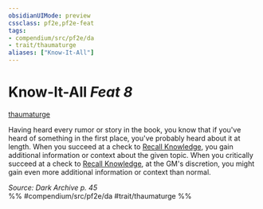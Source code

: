 ```yaml
---
obsidianUIMode: preview
cssclass: pf2e,pf2e-feat
tags:
- compendium/src/pf2e/da
- trait/thaumaturge
aliases: ["Know-It-All"]
---
```

# Know-It-All  *Feat 8*  
[thaumaturge](/rules/traits/thaumaturge-da.md)  


Having heard every rumor or story in the book, you know that if you've heard of something in the first place, you've probably heard about it at length. When you succeed at a check to [Recall Knowledge](/rules/actions/recall-knowledge.md), you gain additional information or context about the given topic. When you critically succeed at a check to [Recall Knowledge](/rules/actions/recall-knowledge.md), at the GM's discretion, you might gain even more additional information or context than normal.

*Source: Dark Archive p. 45*  
%% #compendium/src/pf2e/da #trait/thaumaturge %%